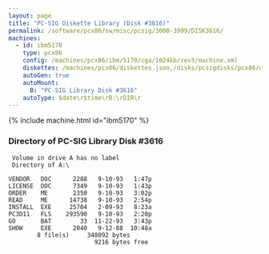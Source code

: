 ```yaml
---
layout: page
title: "PC-SIG Diskette Library (Disk #3616)"
permalink: /software/pcx86/sw/misc/pcsig/3000-3999/DISK3616/
machines:
  - id: ibm5170
    type: pcx86
    config: /machines/pcx86/ibm/5170/cga/1024kb/rev3/machine.xml
    diskettes: /machines/pcx86/diskettes.json,/disks/pcsigdisks/pcx86/diskettes.json
    autoGen: true
    autoMount:
      B: "PC-SIG Library Disk #3616"
    autoType: $date\r$time\rB:\rDIR\r
---
```


{% include machine.html id="ibm5170" %}

### Directory of PC-SIG Library Disk #3616

     Volume in drive A has no label
     Directory of A:\

    VENDOR   DOC      2288   9-10-93   1:47p
    LICENSE  DOC      7349   9-10-93   1:43p
    ORDER    ME       2350   9-10-93   3:02p
    READ     ME      14738   9-10-93   2:54p
    INSTALL  EXE     25704   2-09-93   8:23a
    PC3D11   FLS    293590   9-10-93   2:20p
    GO       BAT        33  11-22-93   3:43p
    SHOW     EXE      2040   9-12-88  10:48a
            8 file(s)     348092 bytes
                            9216 bytes free
